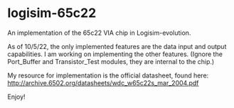 # logisim-65c22
An implementation of the 65c22 VIA chip in Logisim-evolution.

As of 10/5/22, the only implemented features are the data input and output capabilities. I am working on implementing the other features.
(Ignore the Port_Buffer and Transistor_Test modules, they are internal to the chip.)

My resource for implementation is the official datasheet, found here: http://archive.6502.org/datasheets/wdc_w65c22s_mar_2004.pdf

Enjoy!

